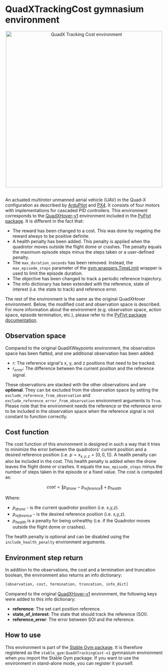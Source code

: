# QuadXTrackingCost gymnasium environment

<div align="center">
    <img src="https://github.com/rickstaa/stable-gym/assets/17570430/948e5e9a-3739-478b-b5fb-452c571d096e" alt="QuadX Tracking Cost environment" width="500px">
</div>
</br>

An actuated multirotor unmanned aerial vehicle (UAV) in the Quad-X configuration as described by [ArduPilot](https://ardupilot.org/copter/docs/connect-escs-and-motors.html) and [PX4](https://docs.px4.io/main/en/airframes/airframe_reference.html#quadrotor-x). It consists of four motors with implementations for cascaded PID controllers. This environment corresponds to the [QuadXHover-v1](https://jjshoots.github.io/PyFlyt/documentation/gym_envs/quadx_envs/quadx_hover_env.html) environment included in the [PyFlyt package](https://jjshoots.github.io/PyFlyt/index.html). It is different in the fact that:

* The reward has been changed to a cost. This was done by negating the reward always to be positive definite.
* A health penalty has been added. This penalty is applied when the quadrotor moves outside the flight dome or crashes. The penalty equals the maximum episode steps minus the steps taken or a user-defined penalty.
* The `max_duration_seconds` has been removed. Instead, the `max_episode_steps` parameter of the [gym.wrappers.TimeLimit](https://gymnasium.farama.org/api/wrappers/misc_wrappers/#gymnasium.wrappers.TimeLimit) wrapper is used to limit the episode duration.
* The objective has been changed to track a periodic reference trajectory.
* The info dictionary has been extended with the reference, state of interest (i.e. the state to track) and reference error.

The rest of the environment is the same as the original QuadXHover environment. Below, the modified cost and observation space is described. For more information about the environment (e.g. observation space, action space, episode termination, etc.), please refer to the [PyFlyt package documentation](https://jjshoots.github.io/PyFlyt/index.html).

## Observation space

Compared to the original QuadXWaypoints environment, the observation space has been flatted, and one additional observation has been added:

* $r$: The reference signal's x, y, and z positions that need to be tracked.
* $r_{error}$: The difference between the current position and the reference signal.

These observations are stacked with the other observations and are **optional**. They can be excluded from the observation space by setting the `exclude_reference_from_observation` and `exclude_reference_error_from_observation` environment arguments to `True`. Please note that the environment needs the reference or the reference error to be included in the observation space when the reference signal is not constant to function correctly.

## Cost function

The cost function of this environment is designed in such a way that it tries to minimize the error between the quadrotors' current position and a desired reference position (i.e. $p=x_{x,y,z}=[0,0,1]$). A health penalty can also be included in the cost. This health penalty is added when the drone leaves the flight dome or crashes. It equals the `max_episode_steps` minus the number of steps taken in the episode or a fixed value. The cost is computed as:

$$
cost = \| p_{drone} - p_{reference} \| + p_{health}
$$

Where:

* $p_{drone}$ - is the current quadrotor position (i.e. x,y,z).
* $p_{reference}$ - is the desired reference position (i.e. x,y,z).
* $p_{health}$ is a penalty for being unhealthy (i.e. if the Quadrotor moves outside the flight dome or crashes).

The health penalty is optional and can be disabled using the `include_health_penalty` environment arguments.

## Environment step return

In addition to the observations, the cost and a termination and truncation boolean, the environment also returns an info dictionary:

```python
[observation, cost, termination, truncation, info_dict]
```

Compared to the original [QuadXHover-v1](https://jjshoots.github.io/PyFlyt/documentation/gym_envs/quadx_envs/quadx_hover_env.html) environment, the following keys were added to this info dictionary:

* **reference**: The set cart position reference.
* **state\_of\_interest**: The state that should track the reference (SOI).
* **reference\_error**: The error between SOI and the reference.

## How to use

This environment is part of the [Stable Gym package](https://github.com/rickstaa/stable-gym). It is therefore registered as the `stable_gym:QuadXTrackingCost-v1` gymnasium environment when you import the Stable Gym package. If you want to use the environment in stand-alone mode, you can register it yourself.
